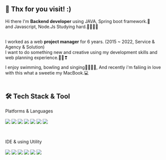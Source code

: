 <h2>👋 Thx for you visit! :)</h2>
Hi there  I'm <b>Backend developer</b> using JAVA, Spring boot framework.📡 <br/>
and Javascript, Node.Js Studying hard.👨🏻‍💻💦

<br/>I worked as a web <b>project manager</b> for 6 years. (2015 ~ 2022, Service & Agency & Solution)<br/>
I want to do something new and creative using my development skills and web planning experience.🙏🏻❣

I enjoy swimming, bowling and singing🏊🏼🎳💃, And recently i'm faliing in love with this what a sweetie my MacBook.💻 <br/>
<br/>

<h2>🛠 <b>Tech Stack & Tool</b></h2>
<div>
<p align="left"> Platforms & Languages<br> 
<br>
<img src="https://img.shields.io/badge/C-A8B9CC?style=for-the-badge&logo=C&logoColor=black">
<img src="https://img.shields.io/badge/Java-000000?style=for-the-badge&logo=Java&logoColor=white">
<img src="https://img.shields.io/badge/SpringBoot-6DB33F?style=for-the-badge&logo=springboot&logoColor=black">
<img src="https://img.shields.io/badge/javascript-F7DF1E?style=for-the-badge&logo=javascript&logoColor=black">
<img src="https://img.shields.io/badge/node.js-339933?style=for-the-badge&logo=node.js&logoColor=black">
<img src="https://img.shields.io/badge/mysql-4479A1?style=for-the-badge&logo=mysql&logoColor=black">
<img src="https://img.shields.io/badge/OracleDBMS-F80000?style=for-the-badge&logo=oracle&logoColor=white">
</p>
</div>

<br/>

<div>
<p align="left"> IDE & using Utility<br>
<br>
<img src="https://img.shields.io/badge/intellij idea-000000?style=for-the-badge&logo=intellij idea&logoColor=white">
<img src="https://img.shields.io/badge/eclipse ide-2C2255?style=for-the-badge&logo=eclipse ide&logoColor=white">
<img src="https://img.shields.io/badge/github-181717?style=for-the-badge&logo=github&logoColor=white">
<img src="https://img.shields.io/badge/mac os-000000?style=for-the-badge&logo=macos&logoColor=white">
<img src="https://img.shields.io/badge/SWAGGER-85EA2D?style=for-the-badge&logo=SWAGGER&logoColor=black">
<img src="https://img.shields.io/badge/notion-000000?style=for-the-badge&logo=notion&logoColor=white">
</p>
</div>
